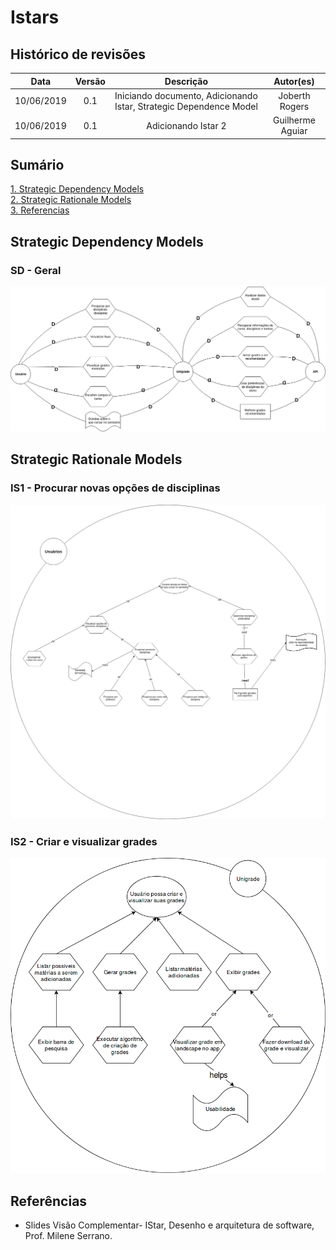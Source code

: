 # Istars 

## Histórico de revisões
|   Data   |  Versão  |        Descrição       |          Autor(es)          |
|:--------:|:--------:|:----------------------:|:---------------------------:|
|10/06/2019|    0.1   | Iniciando documento, Adicionando Istar, Strategic Dependence Model | Joberth Rogers |
|10/06/2019|    0.1   | Adicionando Istar 2 | Guilherme Aguiar |

## Sumário
[1. Strategic Dependency Models](#strategic-dependency-models) <br>
[2. Strategic Rationale Models](#strategic-rationale-models) <br>
[3. Referencias](#referencias) <br>
## Strategic Dependency Models

### SD - Geral

[![strategic](img/strategic.png)](img/strategic.png)

## Strategic Rationale Models

### IS1 - Procurar novas opções de disciplinas

[![strategic](img/istar-interesses.png)](img/istar-interesses.png)

### IS2 - Criar e visualizar grades

[![strategic](img/istar-unigrade.png)](img/istar-unigrade.png)

## Referências

* Slides Visão Complementar- IStar, Desenho e arquitetura de software, Prof. Milene Serrano. <br/>
